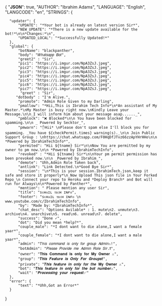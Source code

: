 {
  "__JSON__": true,
  "AUTHOR": "Ibrahim Adams",
  "LANGUAGE": "English",
  "LANGCODE": "en",
  "STRINGS": { 

      "updater": {  
          "UPDATE": "*Your bot is already on latest version Sir*",
          "NEW_UPDATE": "*There is a new update available for the bot!*\n\n*Changes:*\n",
          "UPDATED_LOCAL": "*Successfully Updated!*"
      },    
      "global": {     
          "botName": "blackpanther",
          "body": "𝑊ℎ𝑎𝑡𝑠𝑎𝑝𝑝 𝐵𝑜𝑡",
          "greet2" : "Sir", 
          "pic1": "https://i.imgur.com/NpA3ZsJ.jpeg",
          "pic2": "https://i.imgur.com/NpA3ZsJ.jpeg",
          "pic3": "https://i.imgur.com/NpA3ZsJ.jpeg",
          "pic4": "https://i.imgur.com/NpA3ZsJ.jpeg",
          "pic5": "https://i.imgur.com/NpA3ZsJ.jpeg",
          "pic6": "https://i.imgur.com/NpA3ZsJ.jpeg",
          "pic7": "https://i.imgur.com/NpA3ZsJ.jpeg",
           "greet" : "Sir",
         "dotbody" : "I'm Alive.", 
          "promote": "Admin Role Given to my Darling",
          "pmallow": "*Hii,This is Ibrahim Tech Info*\n*An assistant of My Master.*\nMy Master is busy right now.\nKindly Leave your Message.\n\n_I will inform him about your message asap......_",
          "pmblock": "❌ Blocked*\n\n You have been blocked for spamming.\n\n _ Powered by Secktor_",
          "pmwarn": "✋Hii* \nPlease don't spam else I'll block you for spamming. _You have ${checkPermit.times} warning(s)._\n\n Join Public Support Group : \nhttps://chat.whatsapp.com/F0HqDfJTvz66zzApYHrHHo\n\n  *Powered by IbrahimTechInfo*",
          "permited": "Hii ${tname} Sir*\n\nNow You are permitted by my owner to pm now.\n\n *Powered by IbrahimTechInfo", 
          "revoked" : "*Hii ${tname} Sir*\n\nYour pm permit permission has been prevoked now.\n\n _Powered by Ibrahim_",
          "demote": "Uhh,Admin Role Taken back",
          "antlink": "Link Detected.\n*Good Bye Sir*",
          "session": "\n*This is your session.IbrahimTech.json,keep it safe and store it properly*\n_Now Upload This json file in Your Forked Repo_\n Connect your repo to Heroku and *Deploy Branch* and Bot will run for Always\n\n*Powered by Panther*",
          "mention": " Please mention any user Sir",
          "title": "sᴜʜᴀɪʟ ᴛᴇᴄʜ ɪɴғᴏ",
          "footer": "sᴜʜᴀɪʟ ᴛᴇᴄʜ ɪɴғᴏ \n www.youtube.com/c/IbrahimTechInfo",
          "by": "Made by: *IbrahimTechInfo*",
          "chat_desc": "Options Avilable* : 1. mute\n2. unmute\n3. archive\n4. unarchive\n5. read\n6. unread\n7. delete",
          "success": "Done ✓",
          "dot": "Did you mean *help?*",
          "couple_male": "*I dont want to die alone,I want a female yaar*",
          "couple_female": "*I dont want to die alone,I want a male yaar*",
          "admin": "𝑇ℎ𝑖𝑠 𝑐𝑜𝑚𝑚𝑎𝑛𝑑 𝑖𝑠 𝑜𝑛𝑙𝑦 𝑓𝑜𝑟 𝑔𝑟𝑜𝑢𝑝 𝐴𝑑𝑚𝑖𝑛⚠️!",
          "botAdmin": "𝑃𝑙𝑒𝑎𝑠𝑒 𝑃𝑟𝑜𝑣𝑖𝑑𝑒 𝑚𝑒 𝐴𝑑𝑚𝑖𝑛 𝑅𝑜𝑙𝑒 𝑆𝑖𝑟.❗",
          "owner": "𝐓𝐡𝐢𝐬 𝐂𝐨𝐦𝐦𝐚𝐧𝐝 𝐢𝐬 𝐨𝐧𝐥𝐲 𝐟𝐨𝐫 𝐌𝐲 𝐎𝐰𝐧𝐞𝐫 ⚠️",
          "group": "𝑻𝒉𝒊𝒔 𝑭𝒆𝒂𝒕𝒖𝒓𝒆 𝒊𝒔 𝑶𝒏𝒍𝒚 𝑭𝒐𝒓 𝑮𝒓𝒐𝒖𝒑𝒔❗",
          "private": "𝑻𝒉𝒊𝒔 𝒇𝒆𝒂𝒕𝒖𝒓𝒆 𝒊𝒏 𝒐𝒏𝒍𝒚 𝒇𝒐𝒓 𝒕𝒉𝒆 𝐌𝐲 𝐎𝐰𝐧𝐞𝐫 ⚠️",
          "bot": "𝑻𝒉𝒊𝒔 𝒇𝒆𝒂𝒕𝒖𝒓𝒆 𝒊𝒏 𝒐𝒏𝒍𝒚 𝒇𝒐𝒓 𝒕𝒉𝒆 𝒃𝒐𝒕 𝒏𝒖𝒎𝒃𝒆𝒓⚠️",
          "wait": "𝑷𝒓𝒐𝒄𝒆𝒔𝒔𝒊𝒏𝒈 𝒚𝒐𝒖𝒓 𝒓𝒆𝒒𝒖𝒆𝒔𝒕✅" 
      },
      "error": {
          "text": "*Uhh,Got an Error*"
      }
  }



